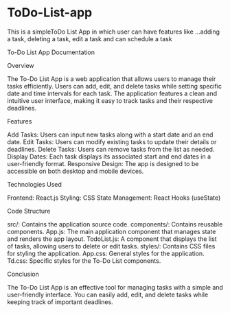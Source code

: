 # ToDo-List-app
This is a simpleToDo List App in which user can have features like ...adding a task, deleting a task, edit a task and can schedule a task

To-Do List App Documentation

Overview

The To-Do List App is a web application that allows users to manage their tasks efficiently. Users can add, edit, and delete tasks while setting specific date and time intervals for each task. The application features a clean and intuitive user interface, making it easy to track tasks and their respective deadlines.

Features

Add Tasks: Users can input new tasks along with a start date and an end date.
Edit Tasks: Users can modify existing tasks to update their details or deadlines.
Delete Tasks: Users can remove tasks from the list as needed.
Display Dates: Each task displays its associated start and end dates in a user-friendly format.
Responsive Design: The app is designed to be accessible on both desktop and mobile devices.


Technologies Used

Frontend: React.js
Styling: CSS
State Management: React Hooks (useState)

Code Structure

src/: Contains the application source code.
components/: Contains reusable components.
App.js: The main application component that manages state and renders the app layout.
TodoList.js: A component that displays the list of tasks, allowing users to delete or edit tasks.
styles/: Contains CSS files for styling the application.
App.css: General styles for the application.
Td.css: Specific styles for the To-Do List components.

Conclusion

The To-Do List App is an effective tool for managing tasks with a simple and user-friendly interface. You can easily add, edit, and delete tasks while keeping track of important deadlines.



  
